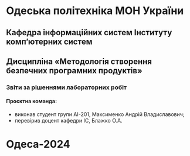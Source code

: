 # Одеська політехніка МОН України
## Кафедра інформаційних систем Інституту комп’ютерних систем
## Дисципліна «Методологія створення безпечних програмних продуктів»
### Звіти за рішеннями лабораторних робіт
#### Проєктна команда:
- виконав студент групи AI-201, Максименко Андрій Владиславович;
- перевірив доцент кафедри ІС, Блажко О.А.
# Одеса-2024
